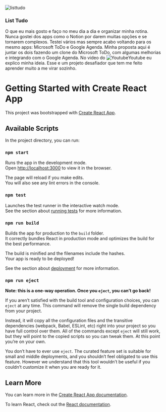 ![listtudo](https://github.com/user-attachments/assets/129f5bc2-c2c0-48f8-844e-0b7889255517)


### List Tudo

O que eu mais gosto e faço no meu dia a dia e organizar minha rotina. Nunca gostei dos apps como o Notion por darem muitas opções e se tornarem complexos. Testei vários mas sempre acabo voltando para os mesmo apps: Microsoft ToDo e Google Agenda. Minha proposta aqui é juntar os dois fazendo um clone do Microsoft ToDo, com algumas melhorias e integrando com o Google Agenda. No video do ![Youtube]([https://github.com/user-attachments/assets/129f5bc2-c2c0-48f8-844e-0b7889255517](https://www.youtube.com/playlist?list=PL3qbpl4OpgMA5Bpj_FpahF6LtSTlIjbsX))Youtube eu explico minha ideia. Esse e um projeto desafiador que tem me feito aprender muito a me virar sozinho. 

# Getting Started with Create React App

This project was bootstrapped with [Create React App](https://github.com/facebook/create-react-app).

## Available Scripts

In the project directory, you can run:

### `npm start`

Runs the app in the development mode.\
Open [http://localhost:3000](http://localhost:3000) to view it in the browser.

The page will reload if you make edits.\
You will also see any lint errors in the console.

### `npm test`

Launches the test runner in the interactive watch mode.\
See the section about [running tests](https://facebook.github.io/create-react-app/docs/running-tests) for more information.

### `npm run build`

Builds the app for production to the `build` folder.\
It correctly bundles React in production mode and optimizes the build for the best performance.

The build is minified and the filenames include the hashes.\
Your app is ready to be deployed!

See the section about [deployment](https://facebook.github.io/create-react-app/docs/deployment) for more information.

### `npm run eject`

**Note: this is a one-way operation. Once you `eject`, you can’t go back!**

If you aren’t satisfied with the build tool and configuration choices, you can `eject` at any time. This command will remove the single build dependency from your project.

Instead, it will copy all the configuration files and the transitive dependencies (webpack, Babel, ESLint, etc) right into your project so you have full control over them. All of the commands except `eject` will still work, but they will point to the copied scripts so you can tweak them. At this point you’re on your own.

You don’t have to ever use `eject`. The curated feature set is suitable for small and middle deployments, and you shouldn’t feel obligated to use this feature. However we understand that this tool wouldn’t be useful if you couldn’t customize it when you are ready for it.

## Learn More

You can learn more in the [Create React App documentation](https://facebook.github.io/create-react-app/docs/getting-started).

To learn React, check out the [React documentation](https://reactjs.org/).
